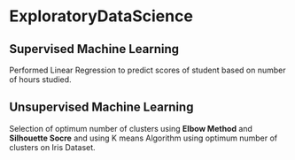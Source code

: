 # ExploratoryDataScience

## Supervised Machine Learning
Performed Linear Regression to predict scores of student based on number of hours studied.

## Unsupervised Machine Learning
Selection of optimum number of clusters using **Elbow Method** and **Silhouette Socre** and using K means Algorithm using optimum number of clusters on Iris Dataset.
